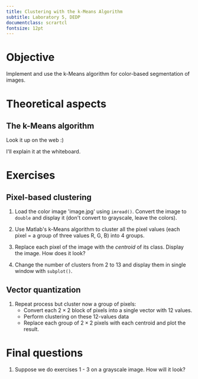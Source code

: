 ```yaml
---
title: Clustering with the k-Means Algorithm
subtitle: Laboratory 5, DEDP
documentclass: scrartcl
fontsize: 12pt
---
```



# Objective

Implement and use the k-Means algorithm for 
color-based segmentation of images.

# Theoretical aspects

## The k-Means algorithm

Look it up on the web :) 

I'll explain it at the whiteboard.


# Exercises

## Pixel-based clustering

1. Load the color image 'image.jpg' using `imread()`.
Convert the image to `double` and display it
(don't convert to grayscale, leave the colors).

2. Use Matlab's k-Means algorithm to cluster all
the pixel values (each pixel = a group of three values R, G, B)
into 4 groups.

3. Replace each pixel of the image with the *centroid*
of its class. Display the image. How does it look?

4. Change the number of clusters from 2 to 13
and display them in single window with `subplot()`.

## Vector quantization

1. Repeat process but cluster now a group of pixels:
    - Convert each $2 \times 2$ block of pixels into
    a single vector with 12 values. 
    - Perform clustering on these 12-values data
    - Replace each group of $2 \times 2$ pixels with each centroid
    and plot the result.

	
# Final questions

1. Suppose we do exercises 1 - 3 on a grayscale image.
How will it look?

